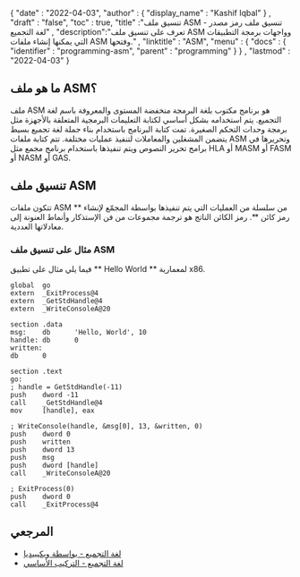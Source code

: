 {
  "date" : "2022-04-03",
  "author" : {
    "display_name" : "Kashif Iqbal"
} ,
  "draft" : "false",
  "toc" : true,
  "title" :"تنسيق ملف ASM - تنسيق ملف رمز مصدر لغة التجميع" ,
  "description":"تعرف على تنسيق ملف ASM وواجهات برمجة التطبيقات التي يمكنها إنشاء ملفات ASM وفتحها." ,
  "linktitle" : "ASM",
  "menu" : {
    "docs" : {
      "identifier" : "programming-asm",
      "parent" : "programming"
}
} ,
  "lastmod" : "2022-04-03"
}

## ما هو ملف ASM؟ ##

ملف ASM هو برنامج مكتوب بلغة البرمجة منخفضة المستوى والمعروفة باسم لغة التجميع. يتم استخدامه بشكل أساسي لكتابة التعليمات البرمجية المتعلقة بالأجهزة مثل برمجة وحدات التحكم الصغيرة. تمت كتابة البرنامج باستخدام بناء جملة لغة تجميع بسيط يتضمن المشغلين والمعاملات لتنفيذ عمليات مختلفة. تتم كتابة ملفات ASM وتحريرها في برامج تحرير النصوص ويتم تنفيذها باستخدام برنامج مجمع مثل HLA أو MASM أو FASM أو NASM أو GAS.

## تنسيق ملف ASM

تتكون ملفات ASM من سلسلة من العمليات التي يتم تنفيذها بواسطة المجمّع لإنشاء ** رمز كائن **. رمز الكائن الناتج هو ترجمة مجموعات من فن الإستذكار وأنماط العنونة إلى معادلاتها العددية.

### مثال على تنسيق ملف ASM

فيما يلي مثال على تطبيق ** Hello World ** لمعمارية x86.
```
global  go
extern  _ExitProcess@4
extern  _GetStdHandle@4
extern  _WriteConsoleA@20

section .data
msg:    db      'Hello, World', 10
handle: db      0
written:
db      0

section .text
go:
; handle = GetStdHandle(-11)
push    dword -11
call    _GetStdHandle@4
mov     [handle], eax

; WriteConsole(handle, &msg[0], 13, &written, 0)
push    dword 0
push    written
push    dword 13
push    msg
push    dword [handle]
call    _WriteConsoleA@20

; ExitProcess(0)
push    dword 0
call    _ExitProcess@4
```

## المرجعي ##

* [لغة التجميع - بواسطة ويكيبيديا](https://en.wikipedia.org/wiki/Assembly_language)
* [لغة التجميع - التركيب الأساسي](https://www.tutorialspoint.com/assembly_programming/assembly_basic_syntax.htm)

